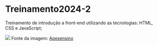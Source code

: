 # Treinamento2024-2 

Treinamento de introdução a front-end utilizando as tecnologias: HTML, CSS e JavaScript;

<img src="https://apexensino.com.br/wp-content/uploads/2017/11/html-css-javascript.jpg">
Fonte da imagem: <a href="https://apexensino.com.br/base-da-programacao-front-end/">Apexensino</a>
